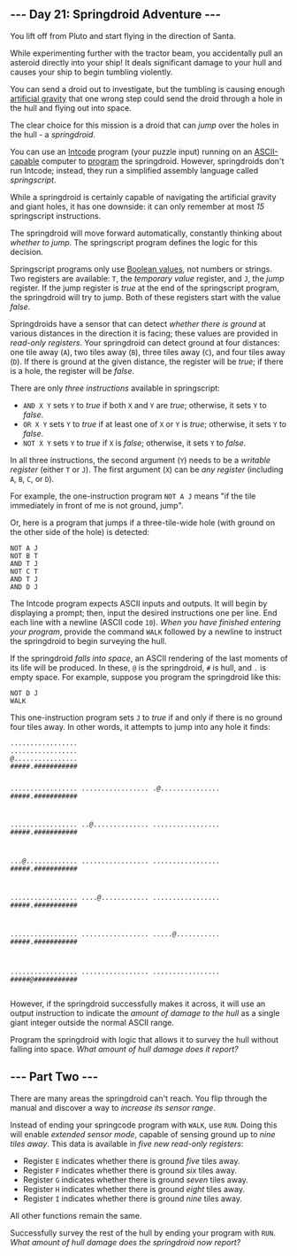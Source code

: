 <article class="day-desc"><h2>--- Day 21: Springdroid Adventure ---</h2><p>You lift off from Pluto and start flying in the direction of Santa.</p>
<p>While experimenting further with the tractor beam, you accidentally pull an asteroid directly into your ship!  It deals significant damage to your hull and causes your ship to begin tumbling violently.</p>
<p>You can send a droid out to investigate, but the tumbling is causing enough <a href="https://en.wikipedia.org/wiki/Artificial_gravity">artificial gravity</a> that one wrong step could send the droid through a hole in the hull and flying out into space.</p>
<p>The clear choice for this mission is a <span title="I picture the Bouncy enemy from Kirby games.">droid</span> that can <em>jump</em> over the holes in the hull - a <em>springdroid</em>.</p>
<p>You can use an <a href="9">Intcode</a> program (your puzzle input) running on an <a href="17">ASCII-capable</a> computer to <a href="https://en.wikipedia.org/wiki/Programmable_read-only_memory">program</a> the springdroid. However, springdroids don't run Intcode; instead, they run a simplified assembly language called <em>springscript</em>.</p>
<p>While a springdroid is certainly capable of navigating the artificial gravity and giant holes, it has one downside: it can only remember at most <em>15</em> springscript instructions.</p>
<p>The springdroid will move forward automatically, constantly thinking about <em>whether to jump</em>.  The springscript program defines the logic for this decision.</p>
<p>Springscript programs only use <a href="https://en.wikipedia.org/wiki/Boolean_data_type">Boolean values</a>, not numbers or strings.  Two registers are available: <code>T</code>, the <em>temporary value</em> register, and <code>J</code>, the <em>jump</em> register.  If the jump register is <em>true</em> at the end of the springscript program, the springdroid will try to jump. Both of these registers start with the value <em>false</em>.</p>
<p>Springdroids have a sensor that can detect <em>whether there is ground</em> at various distances in the direction it is facing; these values are provided in <em>read-only registers</em>.  Your springdroid can detect ground at four distances: one tile away (<code>A</code>), two tiles away (<code>B</code>), three tiles away (<code>C</code>), and four tiles away (<code>D</code>). If there is ground at the given distance, the register will be <em>true</em>; if there is a hole, the register will be <em>false</em>.</p>
<p>There are only <em>three instructions</em> available in springscript:</p>
<ul>
<li><code>AND X Y</code> sets <code>Y</code> to <em>true</em> if both <code>X</code> and <code>Y</code> are <em>true</em>; otherwise, it sets <code>Y</code> to <em>false</em>.</li>
<li><code>OR X Y</code> sets <code>Y</code> to <em>true</em> if at least one of <code>X</code> or <code>Y</code> is <em>true</em>; otherwise, it sets <code>Y</code> to <em>false</em>.</li>
<li><code>NOT X Y</code> sets <code>Y</code> to <em>true</em> if <code>X</code> is <em>false</em>; otherwise, it sets <code>Y</code> to <em>false</em>.</li>
</ul>
<p>In all three instructions, the second argument (<code>Y</code>) needs to be a <em>writable register</em> (either <code>T</code> or <code>J</code>). The first argument (<code>X</code>) can be <em>any register</em> (including <code>A</code>, <code>B</code>, <code>C</code>, or <code>D</code>).</p>
<p>For example, the one-instruction program <code>NOT A J</code> means "if the tile immediately in front of me is not ground, jump".</p>
<p>Or, here is a program that jumps if a three-tile-wide hole (with ground on the other side of the hole) is detected:</p>
<pre><code>NOT A J
NOT B T
AND T J
NOT C T
AND T J
AND D J
</code></pre>
<p>The Intcode program expects ASCII inputs and outputs.  It will begin by displaying a prompt; then, input the desired instructions one per line. End each line with a newline (ASCII code <code>10</code>). <em>When you have finished entering your program</em>, provide the command <code>WALK</code> followed by a newline to instruct the springdroid to begin surveying the hull.</p>
<p>If the springdroid <em>falls into space</em>, an ASCII rendering of the last moments of its life will be produced.  In these, <code>@</code> is the springdroid, <code>#</code> is hull, and <code>.</code> is empty space.  For example, suppose you program the springdroid like this:
</p><pre><code>NOT D J
WALK
</code></pre>
<p>This one-instruction program sets <code>J</code> to <em>true</em> if and only if there is no ground four tiles away.  In other words, it attempts to jump into any hole it finds:</p>
<pre><code>.................
.................
<em>@</em>................
#####.###########

.................
.................
.<em>@</em>...............
#####.###########

.................
..<em>@</em>..............
.................
#####.###########

...<em>@</em>.............
.................
.................
#####.###########

.................
....<em>@</em>............
.................
#####.###########

.................
.................
.....<em>@</em>...........
#####.###########

.................
.................
.................
#####<em>@</em>###########
</code></pre>
<p>However, if the springdroid successfully makes it across, it will use an output instruction to indicate the <em>amount of damage to the hull</em> as a single giant integer outside the normal ASCII range.</p>
<p>Program the springdroid with logic that allows it to survey the hull without falling into space.  <em>What amount of hull damage does it report?</em></p>
</article>
<article class="day-desc"><h2 id="part2">--- Part Two ---</h2><p>There are many areas the springdroid can't reach.  You flip through the manual and discover a way to <em>increase its sensor range</em>.</p>
<p>Instead of ending your springcode program with <code>WALK</code>, use <code>RUN</code>. Doing this will enable <em>extended sensor mode</em>, capable of sensing ground up to <em>nine tiles away</em>. This data is available in <em>five new read-only registers</em>:</p>
<ul>
<li>Register <code>E</code> indicates whether there is ground <em>five</em> tiles away.</li>
<li>Register <code>F</code> indicates whether there is ground <em>six</em> tiles away.</li>
<li>Register <code>G</code> indicates whether there is ground <em>seven</em> tiles away.</li>
<li>Register <code>H</code> indicates whether there is ground <em>eight</em> tiles away.</li>
<li>Register <code>I</code> indicates whether there is ground <em>nine</em> tiles away.</li>
</ul>
<p>All other functions remain the same.</p>
<p>Successfully survey the rest of the hull by ending your program with <code>RUN</code>.  <em>What amount of hull damage does the springdroid now report?</em></p>
</article>
